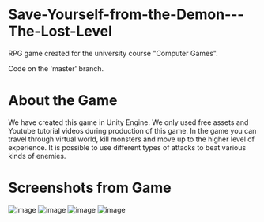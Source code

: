 # Save-Yourself-from-the-Demon---The-Lost-Level
RPG game created for the university course "Computer Games".

Code on the 'master' branch.

# About the Game
We have created this game in Unity Engine. We only used free assets and Youtube tutorial videos during production of this game. 
In the game you can travel through virtual world, kill monsters and move up to the higher level of experience.
It is possible to use different types of attacks to beat various kinds of enemies.

# Screenshots from Game

![image](https://user-images.githubusercontent.com/56027574/170533185-048db610-d870-41ed-8e3d-886aea090cae.png)
![image](https://user-images.githubusercontent.com/56027574/170534767-0a1d2a05-d9ad-4226-90dd-3b5e10ae13ad.png)
![image](https://user-images.githubusercontent.com/56027574/170534792-e3067471-cae1-4060-a5eb-7c3629b9b3a5.png)
![image](https://user-images.githubusercontent.com/56027574/170534991-af4df13e-b14f-4130-ab5f-68006cbe4883.png)

